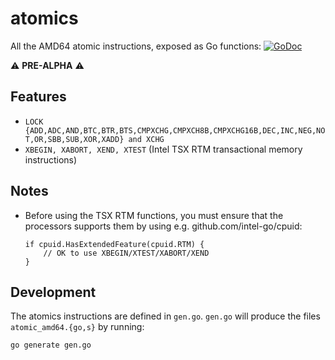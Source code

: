 # atomics
All the AMD64 atomic instructions, exposed as Go functions: [![GoDoc](https://godoc.org/github.com/CAFxX/atomics?status.svg)](https://godoc.org/github.com/CAFxX/atomics)

⚠️ **PRE-ALPHA** ⚠️

## Features

- `LOCK {ADD,ADC,AND,BTC,BTR,BTS,CMPXCHG,CMPXCH8B,CMPXCHG16B,DEC,INC,NEG,NOT,OR,SBB,SUB,XOR,XADD} and XCHG`
- `XBEGIN, XABORT, XEND, XTEST` (Intel TSX RTM transactional memory instructions)

## Notes

- Before using the TSX RTM functions, you must ensure that the processors supports them by using e.g. github.com/intel-go/cpuid:
    ```
    if cpuid.HasExtendedFeature(cpuid.RTM) {
        // OK to use XBEGIN/XTEST/XABORT/XEND
    }
    ```

## Development

The atomics instructions are defined in `gen.go`. `gen.go` will produce the files `atomic_amd64.{go,s}` by running:

```
go generate gen.go
```

